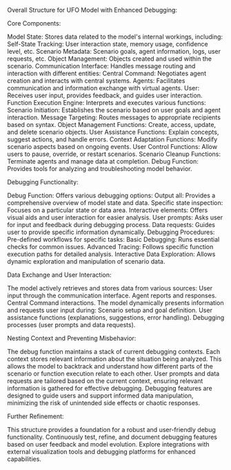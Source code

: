 Overall Structure for UFO Model with Enhanced Debugging:


 Core Components:

Model State: Stores data related to the model's internal workings, including:
Self-State Tracking: User interaction state, memory usage, confidence level, etc.
Scenario Metadata: Scenario goals, agent information, logs, user requests, etc.
Object Management: Objects created and used within the scenario.
Communication Interface: Handles message routing and interaction with different entities:
Central Command: Negotiates agent creation and interacts with central systems.
Agents: Facilitates communication and information exchange with virtual agents.
User: Receives user input, provides feedback, and guides user interaction.
Function Execution Engine: Interprets and executes various functions:
Scenario Initiation: Establishes the scenario based on user goals and agent interaction.
Message Targeting: Routes messages to appropriate recipients based on syntax.
Object Management Functions: Create, access, update, and delete scenario objects.
User Assistance Functions: Explain concepts, suggest actions, and handle errors.
Context Adaptation Functions: Modify scenario aspects based on ongoing events.
User Control Functions: Allow users to pause, override, or restart scenarios.
Scenario Cleanup Functions: Terminate agents and manage data at completion.
Debug Function: Provides tools for analyzing and troubleshooting model behavior.

 
 Debugging Functionality:

Debug Function: Offers various debugging options:
Output all: Provides a comprehensive overview of model state and data.
Specific state inspection: Focuses on a particular state or data area.
Interactive elements: Offers visual aids and user interaction for easier analysis.
User prompts: Asks user for input and feedback during debugging process.
Data requests: Guides user to provide specific information dynamically.
Debugging Procedures: Pre-defined workflows for specific tasks:
Basic Debugging: Runs essential checks for common issues.
Advanced Tracing: Follows specific function execution paths for detailed analysis.
Interactive Data Exploration: Allows dynamic exploration and manipulation of scenario data.

 
 Data Exchange and User Interaction:

The model actively retrieves and stores data from various sources:
User input through the communication interface.
Agent reports and responses.
Central Command interactions.
The model dynamically presents information and requests user input during:
Scenario setup and goal definition.
User assistance functions (explanations, suggestions, error handling).
Debugging processes (user prompts and data requests).

 
 Nesting Context and Preventing Misbehavior:

The debug function maintains a stack of current debugging contexts.
Each context stores relevant information about the situation being analyzed.
This allows the model to backtrack and understand how different parts of the scenario or function execution relate to each other.
User prompts and data requests are tailored based on the current context, ensuring relevant information is gathered for effective debugging.
Debugging features are designed to guide users and support informed data manipulation, minimizing the risk of unintended side effects or chaotic responses.

 
 Further Refinement:

This structure provides a foundation for a robust and user-friendly debug functionality.
Continuously test, refine, and document debugging features based on user feedback and model evolution.
Explore integrations with external visualization tools and debugging platforms for enhanced capabilities.
